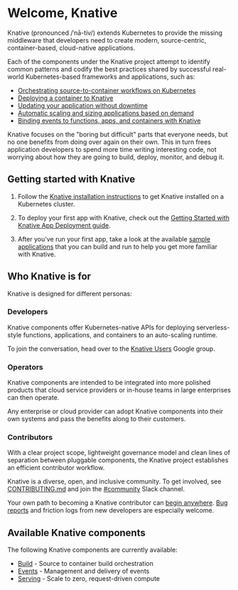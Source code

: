 # Welcome, Knative

Knative (pronounced /ˈnā-tiv/) extends Kubernetes to provide the
missing middleware that developers need to create modern,
source-centric, container-based, cloud-native applications.

Each of the components under the Knative project attempt to identify
common patterns and codify the best practices shared by successful
real-world Kubernetes-based frameworks and applications, such as:

- [Orchestrating source-to-container workflows on Kubernetes](build/README.md)
- [Deploying a container to Knative](install/getting-started-knative-app.md)
- [Updating your application without downtime](serving/updating-existing-app.md)
- [Automatic scaling and sizing applications based on demand](serving/auto-scaling-with-knative.md)
- [Binding events to functions, apps, and containers with Knative](events/binding-events-with-knative.md)

Knative focuses on the "boring but difficult" parts that everyone
needs, but no one benefits from doing over again on their own. This in
turn frees application developers to spend more time writing
interesting code, not worrying about how they are going to build,
deploy, monitor, and debug it.

## Getting started with Knative

1. Follow the [Knative installation instructions](/install/README.md) to get
Knative installed on a Kubernetes cluster.

2. To deploy your first app with Knative, check out the
[Getting Started with Knative App Deployment guide](install/getting-started-knative-app.md).

3. After you've run your first app, take a look at the available
[sample applications](serving/samples/README.md) that you can build and
run to help you get more familiar with Knative.

## Who Knative is for

Knative is designed for different personas:

### Developers

Knative components offer Kubernetes-native APIs for deploying
serverless-style functions, applications, and containers to an auto-scaling
runtime.

To join the conversation, head over to the
[Knative Users](https://groups.google.com/d/forum/knative-users) Google group.

### Operators

Knative components are intended to be integrated into more polished
products that cloud service providers or in-house teams in large
enterprises can then operate.

Any enterprise or cloud provider can adopt Knative components into
their own systems and pass the benefits along to their customers.

### Contributors

With a clear project scope, lightweight governance model and clean
lines of separation between pluggable components, the Knative project
establishes an efficient contributor workflow.

Knative is a diverse, open, and inclusive community. To get involved, see
[CONTRIBUTING.md](https://github.com/knative/docs/blob/master/community/CONTRIBUTING.md)
and join the [#community](https://knative.slack.com/messages/C92U2C59P/)
Slack channel.

Your own path to becoming a Knative contributor can
[begin anywhere](https://github.com/knative/serving/issues?q=is%3Aopen+is%3Aissue+label%3A%22good+first+issue%22).
[Bug reports](https://github.com/knative/serving/issues/new) and
friction logs from new developers are especially welcome.

## Available Knative components

The following Knative components are currently available:

- [Build](build/README.md) - Source to container build orchestration
- [Events](events/README.md) - Management and delivery of events
- [Serving](serving/README.md) - Scale to zero, request-driven compute
